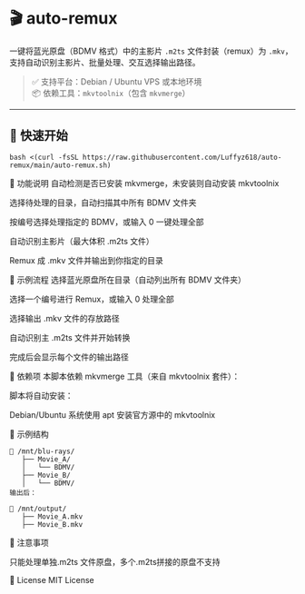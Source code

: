 # 🎬 auto-remux

一键将蓝光原盘（BDMV 格式）中的主影片 `.m2ts` 文件封装（remux）为 `.mkv`，支持自动识别主影片、批量处理、交互选择输出路径。

> ✅ 支持平台：Debian / Ubuntu VPS 或本地环境  
> 📦 依赖工具：`mkvtoolnix`（包含 `mkvmerge`）

---

## 🚀 快速开始

```
bash <(curl -fsSL https://raw.githubusercontent.com/Luffyz618/auto-remux/main/auto-remux.sh)
```

🔧 功能说明
自动检测是否已安装 mkvmerge，未安装则自动安装 mkvtoolnix

选择待处理的目录，自动扫描其中所有 BDMV 文件夹

按编号选择处理指定的 BDMV，或输入 0 一键处理全部

自动识别主影片（最大体积 .m2ts 文件）

Remux 成 .mkv 文件并输出到你指定的目录

📁 示例流程
选择蓝光原盘所在目录（自动列出所有 BDMV 文件夹）

选择一个编号进行 Remux，或输入 0 处理全部

选择输出 .mkv 文件的存放路径

自动识别主 .m2ts 文件并开始转换

完成后会显示每个文件的输出路径

🧱 依赖项
本脚本依赖 mkvmerge 工具（来自 mkvtoolnix 套件）：

脚本将自动安装：

Debian/Ubuntu 系统使用 apt 安装官方源中的 mkvtoolnix

📂 示例结构
```
📁 /mnt/blu-rays/
   ├── Movie_A/
   │   └── BDMV/
   ├── Movie_B/
   │   └── BDMV/
输出后：
```

```
📁 /mnt/output/
   ├── Movie_A.mkv
   ├── Movie_B.mkv
```
💬 注意事项

只能处理单独.m2ts 文件原盘，多个.m2ts拼接的原盘不支持


📜 License
MIT License
